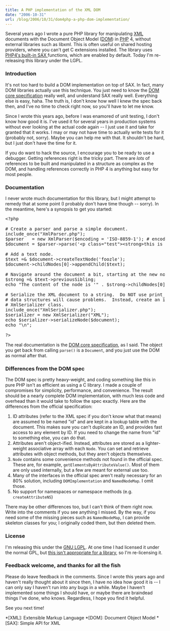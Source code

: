 ```yaml
---
title: A PHP implementation of the XML DOM
date: "2006-10-31"
url: /blog/2006/10/31/dom4php-a-php-dom-implementation/
---
```


Several years ago I wrote a pure PHP library for manipulating [XML][1] documents with the Document Object Model ([DOM][2]) in [PHP][3] 4, without external libraries such as libxml. This is often useful on shared hosting providers, where you can't get C extensions installed. The library uses [PHP4&#8242;s built-in SAX ][4]functions, which are enabled by default. Today I'm re-releasing this library under the LGPL.

### Introduction

It's not too hard to build a DOM implementation on top of SAX. In fact, many DOM libraries actually use this technique. You just need to know the [DOM core specification][5] really well, and understand SAX really well. Everything else is easy, haha. The truth is, I don't know how well I knew the spec back then, and I've no time to check right now, so you'll have to let me know.

Since I wrote this years ago, before I was enamored of unit testing, I don't know how good it is. I've used it for several years in production systems without ever looking at the actual code again -- I just use it and take for granted that it works. I may or may not have time to actually write tests for it (probably not, sorry). Maybe you can help me with that. It shouldn't be hard, but I just don't have the time for it.

If you do want to hack the source, I encourage you to be ready to use a debugger. Getting references right is the tricky part. There are *lots* of references to be built and manipulated in a structure as complex as the DOM, and handling references correctly in PHP 4 is anything but easy for most people.

### Documentation

I never wrote much documentation for this library, but I might attempt to remedy that at some point (I probably don't have time though -- sorry). In the meantime, here's a synopsis to get you started:

<pre>&lt;?php

# Create a parser and parse a simple document.
include_once("XmlParser.php");
$parser   = new XmlParser($encoding = 'ISO-8859-1'); # encoding is optional
$document = $parser-&gt;parse('&lt;p class="test"&gt;&lt;strong&gt;this is a document&lt;/strong&gt;&lt;/p&gt;');

# Add a text node.
$text =& $document-&gt;createTextNode('foozle');
$document-&gt;childNodes[0]-&gt;appendChild($text);

# Navigate around the document a bit, starting at the new node we just added.
$strong =& $text-&gt;previousSibling;
echo "The content of the node is '" . $strong-&gt;childNodes[0]-&gt;data . "'\n";

# Serialize the XML document to a string.  Do NOT use print_r() as the cyclic
# data structures will cause problems.  Instead, create an instance of the
# XmlSerializer class.
include_once("XmlSerializer.php");
$serializer = new XmlSerializer("XML");
echo $serializer-&gt;serializeNode($document);
echo "\n";

?&gt;</pre>

The real documentation is the [DOM core specification][5], as I said. The object you get back from calling `parse()` is a `Document`, and you just use the DOM as normal after that.

### Differences from the DOM spec

The DOM spec is pretty heavy-weight, and coding something like this in pure PHP isn't as efficient as using a C library. I made a couple of compromises for simplicity, performance, and convenience. The result should be a nearly complete DOM implementation, with much less code and overhead than it would take to follow the spec exactly. Here are the differences from the official specification:

1.  ID attributes (refer to the XML spec if you don't know what that means) are assumed to be named "id" and are kept in a lookup table with the document. This makes sure you can't duplicate an ID, and provides fast access to any element by ID. If you need to change the name from "id" to something else, you can do that.
2.  Attributes aren't object-ified. Instead, attributes are stored as a lighter-weight associative array with each `Node`. You can set and retrieve attributes with object methods, but they aren't objects themselves.
3.  `Node` contains some convenience methods not found in the official spec. These are, for example, `getElementsByAttributeValue()`. Most of them are only used internally, but a few are meant for external use too.
4.  Many of the interfaces in the official spec aren't really necessary for an 80% solution, including `DOMImplementation` and `NamedNodeMap`. I omit those.
5.  No support for namespaces or namespace methods (e.g. `createAttributeNS`)

There may be other differences too, but I can't think of them right now. Write into the comments if you see anything I missed. By the way, if you need some of the missing pieces such as `NamedNodeMap`, I can provide skeleton classes for you; I originally coded them, but then deleted them.

### License

I'm releasing this under the [GNU LGPL][6]. At one time I had licensed it under the normal GPL, but [this isn't appropriate for a library][7], so I'm re-licensing it.

### Feedback welcome, and thanks for all the fish

Please do leave feedback in the comments. Since I wrote this years ago and haven't really thought about it since then, I have no idea how good it is -- I can only say I haven't run into any bugs in a while. Maybe I haven't implemented some things I should have, or maybe there are braindead things I've done, who knows. Regardless, I hope you find it helpful.

See you next time!

 [1]: http://www.w3.org/XML/
 [2]: http://www.w3.org/DOM/
 [3]: http://www.php.net/
 [4]: http://php.net/xml
 [5]: http://www.w3.org/TR/DOM-Level-2-Core/core.html
 [6]: http://www.gnu.org/copyleft/lgpl.html
 [7]: http://www.xaprb.com/blog/2006/06/19/xaprb-scripts-relicensed/

 *[XML]: Extensible Markup Language
 *[DOM]: Document Object Model
 *[SAX]: Simple API for XML
